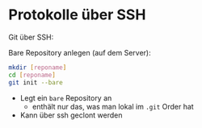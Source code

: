 # Protokolle über SSH

Git über SSH:

Bare Repository anlegen (auf dem Server):

```bash
mkdir [reponame]
cd [reponame]
git init --bare
```

- Legt ein `bare` Repository an
  + enthält nur das, was man lokal im `.git` Order hat
- Kann über ssh geclont werden
